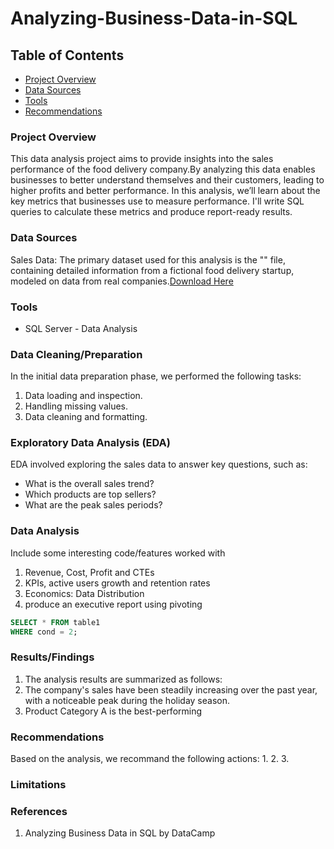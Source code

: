 # Analyzing-Business-Data-in-SQL

## Table of Contents

- [Project Overview](#project-overview)
- [Data Sources](#data-sources)
- [Tools](#tools)
- [Recommendations](#recommendations)

### Project Overview

This data analysis project aims to provide insights into the sales performance of the food delivery company.By analyzing this data enables businesses to better understand themselves and their customers, leading to higher profits and better performance. In this analysis, we’ll learn about the key metrics that businesses use to measure performance. I'll write SQL queries to calculate these metrics and produce report-ready results. 

### Data Sources

Sales Data: The primary dataset used for this analysis is the "" file, containing detailed information from a fictional food delivery startup, modeled on data from real companies.[Download Here](https://assets.datacamp.com/production/repositories/4016/datasets/a9664117952bbb5e8697e9c95779e1961dc23841/delivr.sql)

### Tools

- SQL Server - Data Analysis

### Data Cleaning/Preparation

In the initial data preparation phase, we performed the following tasks:
1. Data loading and inspection.
2. Handling missing values.
3. Data cleaning and formatting.

### Exploratory Data Analysis (EDA)
EDA involved exploring the sales data to answer key questions, such as:

- What is the overall sales trend?
- Which products are top sellers?
- What are the peak sales periods?

### Data Analysis

Include some interesting code/features worked with
1. Revenue, Cost, Profit and CTEs
2. KPIs, active users growth and retention rates
3. Economics: Data Distribution
4. produce an executive report using pivoting
```sql
SELECT * FROM table1
WHERE cond = 2;
```

### Results/Findings

1. The analysis results are summarized as follows:
2. The company's sales have been steadily increasing over the past year, with a noticeable peak during the holiday season.
3. Product Category A is the best-performing

### Recommendations

Based on the analysis, we recommand the following actions:
1. 
2. 
3.

### Limitations

### References
1. Analyzing Business Data in SQL by DataCamp
